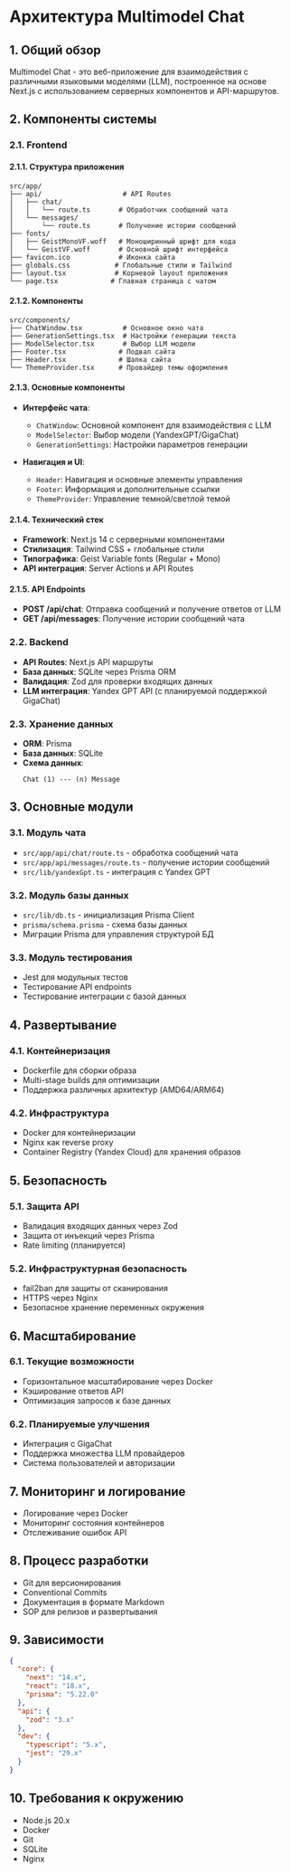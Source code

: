 # Архитектура Multimodel Chat

## 1. Общий обзор
Multimodel Chat - это веб-приложение для взаимодействия с различными языковыми моделями (LLM), построенное на основе Next.js с использованием серверных компонентов и API-маршрутов.

## 2. Компоненты системы

### 2.1. Frontend

#### 2.1.1. Структура приложения
```
src/app/
├── api/                    # API Routes
│   ├── chat/              
│   │   └── route.ts       # Обработчик сообщений чата
│   └── messages/          
│       └── route.ts       # Получение истории сообщений
├── fonts/                 
│   ├── GeistMonoVF.woff   # Моноширинный шрифт для кода
│   └── GeistVF.woff       # Основной шрифт интерфейса
├── favicon.ico            # Иконка сайта
├── globals.css           # Глобальные стили и Tailwind
├── layout.tsx            # Корневой layout приложения
└── page.tsx             # Главная страница с чатом
```

#### 2.1.2. Компоненты
```
src/components/
├── ChatWindow.tsx          # Основное окно чата
├── GenerationSettings.tsx  # Настройки генерации текста
├── ModelSelector.tsx       # Выбор LLM модели
├── Footer.tsx             # Подвал сайта
├── Header.tsx             # Шапка сайта
└── ThemeProvider.tsx      # Провайдер темы оформления
```

#### 2.1.3. Основные компоненты
- **Интерфейс чата**:
  - `ChatWindow`: Основной компонент для взаимодействия с LLM
  - `ModelSelector`: Выбор модели (YandexGPT/GigaChat)
  - `GenerationSettings`: Настройки параметров генерации

- **Навигация и UI**:
  - `Header`: Навигация и основные элементы управления
  - `Footer`: Информация и дополнительные ссылки
  - `ThemeProvider`: Управление темной/светлой темой

#### 2.1.4. Технический стек
- **Framework**: Next.js 14 с серверными компонентами
- **Стилизация**: Tailwind CSS + глобальные стили
- **Типографика**: Geist Variable fonts (Regular + Mono)
- **API интеграция**: Server Actions и API Routes

#### 2.1.5. API Endpoints
- **POST /api/chat**: Отправка сообщений и получение ответов от LLM
- **GET /api/messages**: Получение истории сообщений чата

### 2.2. Backend
- **API Routes**: Next.js API маршруты
- **База данных**: SQLite через Prisma ORM
- **Валидация**: Zod для проверки входящих данных
- **LLM интеграция**: Yandex GPT API (с планируемой поддержкой GigaChat)

### 2.3. Хранение данных
- **ORM**: Prisma
- **База данных**: SQLite
- **Схема данных**:
  ```
  Chat (1) --- (n) Message
  ```

## 3. Основные модули

### 3.1. Модуль чата
- `src/app/api/chat/route.ts` - обработка сообщений чата
- `src/app/api/messages/route.ts` - получение истории сообщений
- `src/lib/yandexGpt.ts` - интеграция с Yandex GPT

### 3.2. Модуль базы данных
- `src/lib/db.ts` - инициализация Prisma Client
- `prisma/schema.prisma` - схема базы данных
- Миграции Prisma для управления структурой БД

### 3.3. Модуль тестирования
- Jest для модульных тестов
- Тестирование API endpoints
- Тестирование интеграции с базой данных

## 4. Развертывание

### 4.1. Контейнеризация
- Dockerfile для сборки образа
- Multi-stage builds для оптимизации
- Поддержка различных архитектур (AMD64/ARM64)

### 4.2. Инфраструктура
- Docker для контейнеризации
- Nginx как reverse proxy
- Container Registry (Yandex Cloud) для хранения образов

## 5. Безопасность

### 5.1. Защита API
- Валидация входящих данных через Zod
- Защита от инъекций через Prisma
- Rate limiting (планируется)

### 5.2. Инфраструктурная безопасность
- fail2ban для защиты от сканирования
- HTTPS через Nginx
- Безопасное хранение переменных окружения

## 6. Масштабирование

### 6.1. Текущие возможности
- Горизонтальное масштабирование через Docker
- Кэширование ответов API
- Оптимизация запросов к базе данных

### 6.2. Планируемые улучшения
- Интеграция с GigaChat
- Поддержка множества LLM провайдеров
- Система пользователей и авторизации

## 7. Мониторинг и логирование
- Логирование через Docker
- Мониторинг состояния контейнеров
- Отслеживание ошибок API

## 8. Процесс разработки
- Git для версионирования
- Conventional Commits
- Документация в формате Markdown
- SOP для релизов и развертывания

## 9. Зависимости
```json
{
  "core": {
    "next": "14.x",
    "react": "18.x",
    "prisma": "5.22.0"
  },
  "api": {
    "zod": "3.x"
  },
  "dev": {
    "typescript": "5.x",
    "jest": "29.x"
  }
}
```

## 10. Требования к окружению
- Node.js 20.x
- Docker
- Git
- SQLite
- Nginx